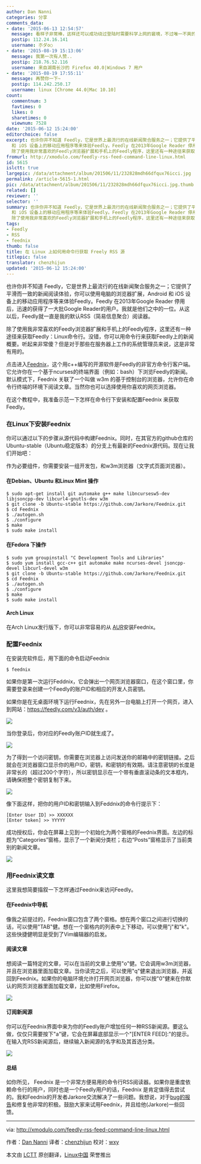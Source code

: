 ```yaml
---
author: Dan Nanni
categories: 分享
comments_data:
- date: '2015-06-13 12:54:57'
  message: 看样子非常棒，这样还可以成功绕过登陆时需要科学上网的窘境，不过唯一不爽的是，这个东东没有添加到仓库里或者放置到一个ppa里，这样更新起来就不是很方便
  postip: 112.24.16.141
  username: 朩ダo○
- date: '2015-08-19 15:13:06'
  message: 我第一次有人赞..
  postip: 218.76.52.116
  username: 来自湖南长沙的 Firefox 40.0|Windows 7 用户
- date: '2015-08-19 17:55:11'
  message: 再赞你一下~
  postip: 114.242.250.17
  username: linux [Chrome 44.0|Mac 10.10]
count:
  commentnum: 3
  favtimes: 0
  likes: 0
  sharetimes: 0
  viewnum: 7528
date: '2015-06-12 15:24:00'
editorchoice: false
excerpt: 也许你并不知道 Feedly，它是世界上最流行的在线新闻聚合服务之一；它提供了平滑而一致的新闻阅读体验，你可以使用电脑的浏览器扩展，Android
  和 iOS 设备上的移动应用程序等来体验Feedly。Feedly 在2013年Google Reader 停用后，迅速的获得了一大批Google Reader的用户。我就是他们之中的一位。从这以后，Feedly就一直是我的默认RSS（简易信息聚合）阅读器。
  除了使用我非常喜欢的Feedly浏览器扩展和手机上的Feedly程序，这里还有一种途径来获取Feedly：Linux命令行。没错，你可以用命令行来获取Feedly上的新闻概要。听起来非常傻？但是
fromurl: http://xmodulo.com/feedly-rss-feed-command-line-linux.html
id: 5615
islctt: true
largepic: /data/attachment/album/201506/11/232828mdh66dfqux76icci.jpg
permalink: /article-5615-1.html
pic: /data/attachment/album/201506/11/232828mdh66dfqux76icci.jpg.thumb.jpg
related: []
reviewer: ''
selector: ''
summary: 也许你并不知道 Feedly，它是世界上最流行的在线新闻聚合服务之一；它提供了平滑而一致的新闻阅读体验，你可以使用电脑的浏览器扩展，Android
  和 iOS 设备上的移动应用程序等来体验Feedly。Feedly 在2013年Google Reader 停用后，迅速的获得了一大批Google Reader的用户。我就是他们之中的一位。从这以后，Feedly就一直是我的默认RSS（简易信息聚合）阅读器。
  除了使用我非常喜欢的Feedly浏览器扩展和手机上的Feedly程序，这里还有一种途径来获取Feedly：Linux命令行。没错，你可以用命令行来获取Feedly上的新闻概要。听起来非常傻？但是
tags:
- Feedly
- RSS
- feednix
thumb: false
title: 在 Linux 上如何用命令行获取 Freely RSS 源
titlepic: false
translator: chenzhijun
updated: '2015-06-12 15:24:00'
---
```


也许你并不知道 Feedly，它是世界上最流行的在线新闻聚合服务之一；它提供了平滑而一致的新闻阅读体验，你可以使用电脑的浏览器扩展，Android 和 iOS 设备上的移动应用程序等来体验Feedly。Feedly 在2013年Google Reader 停用后，迅速的获得了一大批Google Reader的用户。我就是他们之中的一位。从这以后，Feedly就一直是我的默认RSS（简易信息聚合）阅读器。


除了使用我非常喜欢的Feedly浏览器扩展和手机上的Feedly程序，这里还有一种途径来获取Feedly：Linux命令行。没错，你可以用命令行来获取Feedly上的新闻概要。听起来非常傻？但是对于那些在服务器上工作的系统管理员来说，这是非常有用的。


点击进入[Feednix](https://github.com/Jarkore/Feednix)，这个用c++编写的开源软件是Feedly的非官方命令行客户端。它允许你在一个基于ncurses的终端界面（例如：bash）下浏览Feedly的新闻。默认模式下，Feednix 关联了一个叫做 w3m 的基于控制台的浏览器，允许你在命令行终端的环境下阅读文章。当然你也可以选择使用你喜欢的网页浏览器。


在这个教程中，我准备示范一下怎样在命令行下安装和配置Feednix 来获取Feedly。


### 在Linux下安装Feednix


你可以通过以下的步骤从源代码中构建Feednix。同时，在其官方的github仓库的Ubuntu-stable（Ubuntu稳定版本）的分支上有最新的Feednix源代码。现在让我们开始吧：


作为必要组件，你需要安装一组开发包，和w3m浏览器（文字式页面浏览器）。


#### 在Debian、Ubuntu 和Linux Mint 操作



```
$ sudo apt-get install git automake g++ make libncursesw5-dev libjsoncpp-dev libcurl4-gnutls-dev w3m
$ git clone -b Ubuntu-stable https://github.com/Jarkore/Feednix.git
$ cd Feednix
$ ./autogen.sh
$ ./configure
$ make
$ sudo make install

```

#### 在Fedora 下操作



```
$ sudo yum groupinstall "C Development Tools and Libraries"
$ sudo yum install gcc-c++ git automake make ncurses-devel jsoncpp-devel libcurl-devel w3m
$ git clone -b Ubuntu-stable https://github.com/Jarkore/Feednix.git
$ cd Feednix
$ ./autogen.sh
$ ./configure
$ make
$ sudo make install

```

#### Arch Linux


在Arch Linux发行版下，你可以非常容易的从 [AUR](https://aur.archlinux.org/packages/feednix/)安装Feednix。


### 配置Feednix


在安装完软件后，用下面的命令启动Feednix



```
$ feednix

```

如果你是第一次运行Feddnix，它会弹出一个网页浏览器窗口，在这个窗口里，你需要登录来创建一个Feedly的账户ID和相应的开发人员密钥。


如果你是在无桌面环境下运行Feednix，先在另外一台电脑上打开一个网页，进入到网站：<https://feedly.com/v3/auth/dev> 。


![](/data/attachment/album/201506/11/232828mdh66dfqux76icci.jpg)


当你登录后，你对应的Feedly账户ID就生成了。


![](/data/attachment/album/201506/11/232830d8f9mi65g3q9zc39.jpg)


为了得到一个访问密钥，你需要在浏览器上访问发送你的邮箱中的密钥链接。之后就会在浏览器窗口显示你的用户ID，密钥，和密钥的有效期。请注意密钥的长度是非常长的（超过200个字符），所以密钥显示在一个带有垂直滚动条的文本框内，请确保把整个密钥复制下来。


![](/data/attachment/album/201506/11/232831filddkebld5wjal0.jpg)


像下面这样，把你的用户ID和密钥输入到Feddnix的命令行提示下：



```
[Enter User ID] >> XXXXXX
[Enter token] >> YYYYY

```

成功授权后，你会在屏幕上见到一个初始化为两个窗格的Feednix界面。左边的标题为“Categories”窗格，显示了一个新闻分类栏；右边“Posts”窗格显示了当前类别的新闻文章。


![](/data/attachment/album/201506/11/232832zf21d7u187u247s7.jpg)


### 用Feednix读文章


这里我想简要描叙一下怎样通过Feednix来访问Feedly。


#### 在Feednix中导航


像我之前提过的，Feednix窗口包含了两个窗格。想在两个窗口之间进行切换的话，可以使用"TAB"健。想在一个窗格内的列表中上下移动，可以使用"j"和"k"。这些快捷健明显是受到了Vim编辑器的启发。


#### 阅读文章


想阅读一篇特定的文章，可以在当前的文章上使用"o"健。它会调用w3m浏览器，并且在浏览器里面加载文章。当你读完之后，可以使用"q"健来退出浏览器，并返回到Feednix。如果你的电脑环境允许打开网页浏览器，你可以按"0"健来在你默认的网页浏览器里面加载文章，比如使用Firefox。


![](/data/attachment/album/201506/11/232835ykt3vfupu03flku3.jpg)


#### 订阅新闻源


你可以在Feednix界面中来为你的Feedly账户增加任何一种RSS新闻源。要这么做，仅仅只需要按下"a"键，它会在屏幕底部显示一个"[ENTER FEED]:"的提示。在输入完RSS新闻源后，继续输入新闻源的名字和及其首选分类。


![](/data/attachment/album/201506/11/232839x2ke222nikyj6xcq.jpg)


#### 总结


如你所见， Feednix 是一个非常方便易用的命令行RSS阅读器。如果你是重度依赖命令行的用户，同时也是一个Feedly用户的话，Feednix 是肯定值得去尝试的。我和Feednix的开发者Jarkore交流解决了一些问题。我想说，对于[bug的报告](https://github.com/Jarkore/Feednix/issues)和修复他非常的积极。鼓励大家来试用Feednix，并且给他(Jarkore)一些回馈。




---


via: <http://xmodulo.com/feedly-rss-feed-command-line-linux.html>


作者：[Dan Nanni](http://xmodulo.com/author/nanni) 译者：[chenzhijun](https://github.com/chenzhijun) 校对：[wxy](https://github.com/wxy)


本文由 [LCTT](https://github.com/LCTT/TranslateProject) 原创翻译，[Linux中国](http://linux.cn/) 荣誉推出